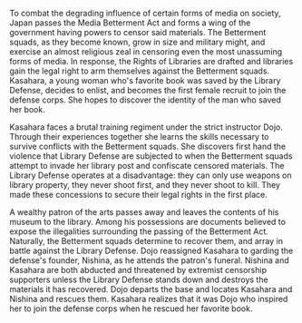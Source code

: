 <!-- Library Wars (2013) -->

To combat the degrading influence of certain forms of media on society, Japan passes the Media Betterment Act and forms a wing of the government having powers to censor said materials. The Betterment squads, as they become known, grow in size and military might, and exercise an almost religious zeal in censoring even the most unassuming forms of media. In response, the Rights of Libraries are drafted and libraries gain the legal right to arm themselves against the Betterment squads. Kasahara, a young woman who's favorite book was saved by the Library Defense, decides to enlist, and becomes the first female recruit to join the defense corps. She hopes to discover the identity of the man who saved her book.

Kasahara faces a brutal training regiment under the strict instructor Dojo. Through their experiences together she learns the skills necessary to survive conflicts with the Betterment squads. She discovers first hand the violence that Library Defense are subjected to when the Betterment squads attempt to invade her library post and confiscate censored materials. The Library Defense operates at a disadvantage: they can only use weapons on library property, they never shoot first, and they never shoot to kill. They made these concessions to secure their legal rights in the first place.

A wealthy patron of the arts passes away and leaves the contents of his museum to the library. Among his possessions are documents believed to expose the illegalities surrounding the passing of the Betterment Act. Naturally, the Betterment squads determine to recover them, and array in battle against the Library Defense. Dojo reassigned Kasahara to garding the defense's founder, Nishina, as he attends the patron's funeral. Nishina and Kasahara are both abducted and threatened by extremist censorship supporters unless the Library Defense stands down and destroys the materials it has recovered. Dojo departs the base and locates Kasahara and Nishina and rescues them. Kasahara realizes that it was Dojo who inspired her to join the defense corps when he rescued her favorite book.